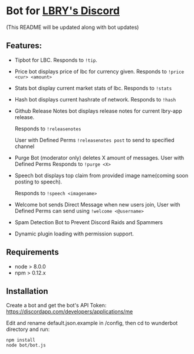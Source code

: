# Bot for [LBRY's Discord](https://discord.gg/tgnNHf5)
(This README will be updated along with bot updates)

## Features:

- Tipbot for LBC. Responds to `!tip`.       
- Price bot displays price of lbc for currency given. Responds to `!price <cur> <amount>` 
- Stats bot display current market stats of lbc. Responds to `!stats`
- Hash bot displays current hashrate of network. Responds to `!hash`
- Github Release Notes bot displays release notes for current lbry-app release. 

     Responds to `!releasenotes`
	 
	 User with Defined Perms `!releasenotes post` to send to specified channel
	 
- Purge Bot (moderator only) deletes X amount of messages. User with Defined Perms Responds to `!purge <X>`
- Speech bot displays top claim from provided image name(coming soon posting to speech).

     Responds to `!speech <imagename>`
        
- Welcome bot sends Direct Message when new users join, User with Defined Perms can send using `!welcome <@username>`
- Spam Detection Bot to Prevent Discord Raids and Spammers
- Dynamic plugin loading with permission support.



## Requirements

- node > 8.0.0
- npm > 0.12.x


## Installation

Create a bot and get the bot's API Token: https://discordapp.com/developers/applications/me

Edit and rename default.json.example in /config, then cd to wunderbot directory and run:

```
npm install
node bot/bot.js
```
